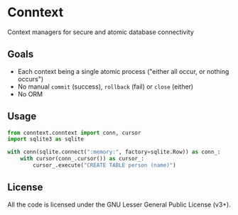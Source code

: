 Conntext
========

Context managers for secure and atomic database connectivity

Goals
-----
* Each context being a single atomic process ("either all occur, or nothing occurs")
* No manual ``commit`` (success), ``rollback`` (fail) or ``close`` (either)
* No ORM

Usage
-----
```python
from conntext.conntext import conn, cursor
import sqlite3 as sqlite

with conn(sqlite.connect(":memory:", factory=sqlite.Row)) as conn_:
    with cursor(conn_.cursor()) as cursor_:
        cursor_.execute("CREATE TABLE person (name)")
```

License
-------

All the code is licensed under the GNU Lesser General Public License (v3+).